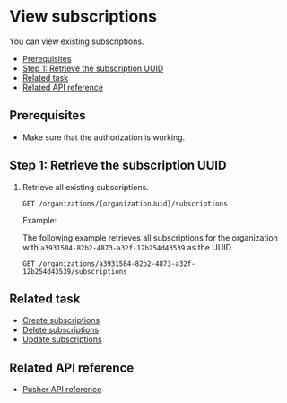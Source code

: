 View subscriptions
=====================
You can view existing subscriptions.

* [Prerequisites](#prerequisites)
* [Step 1: Retrieve the subscription UUID](#step-1-retrieve-the-subscription-uuid)
* [Related task](#related-task)
* [Related API reference](#related-api-reference)

## Prerequisites
* Make sure that the authorization is working.
<!-- to be continued if any -->

## Step 1: Retrieve the subscription UUID

1. Retrieve all existing subscriptions.
   ```
   GET /organizations/{organizationUuid}/subscriptions
   ```
   
   Example:
   
   The following example retrieves all subscriptions for the organization with `a3931584-82b2-4873-a32f-12b254d43539` as the UUID.
   
   ```
   GET /organizations/a3931584-82b2-4873-a32f-12b254d43539/subscriptions
   ```

## Related task
* [Create subscriptions](create-subscriptions.md)
* [Delete subscriptions](delete-subscriptions.md)
* [Update subscriptions](update-subscriptions.md)

## Related API reference
* [Pusher API reference](../api-reference.md)
<!-- Add more references if needed. -->

